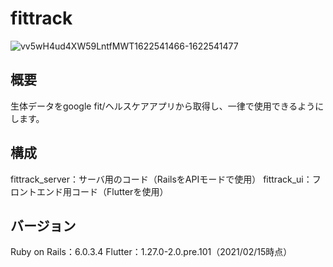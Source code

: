 # fittrack
![vv5wH4ud4XW59LntfMWT1622541466-1622541477](https://user-images.githubusercontent.com/73813855/120305143-66b31100-c30b-11eb-86de-95de3d381633.gif)

## 概要
生体データをgoogle fit/ヘルスケアアプリから取得し、一律で使用できるようにします。

## 構成
fittrack_server：サーバ用のコード（RailsをAPIモードで使用）
fittrack_ui：フロントエンド用コード（Flutterを使用）

## バージョン
Ruby on Rails：6.0.3.4
Flutter：1.27.0-2.0.pre.101（2021/02/15時点）
